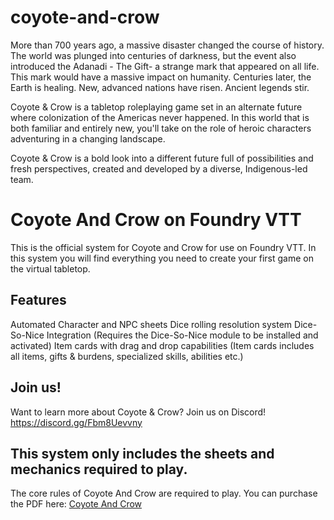 # coyote-and-crow
More than 700 years ago, a massive disaster changed the course of history. 
The world was plunged into centuries of darkness,  but the event also introduced the Adanadi - The Gift- a strange  mark that appeared on all life. This mark would have a massive impact on humanity. Centuries later, the Earth is healing. New, advanced nations have risen. Ancient legends stir.

Coyote & Crow is a tabletop roleplaying game set in an alternate future where colonization of the Americas never happened. In this world that is both familiar and entirely new, you'll take on the role of heroic characters adventuring in a changing landscape.

Coyote & Crow is a bold look into a different future full of possibilities and fresh perspectives, created and developed by a diverse, Indigenous-led team.

# Coyote And Crow on Foundry VTT

This is the official system for Coyote and Crow for use on Foundry VTT.
In this system you will find everything you need to create your first game on the virtual tabletop. 

## Features
Automated Character and NPC sheets
Dice rolling resolution system
Dice-So-Nice Integration (Requires the Dice-So-Nice module to be installed and activated)
Item cards with drag and drop capabilities (Item cards includes all items, gifts & burdens, specialized skills, abilities etc.)

## Join us!
Want to learn more about Coyote & Crow?
Join us on Discord! <a href="https://discord.gg/Fbm8Uevvny">https://discord.gg/Fbm8Uevvny</a>

## This system only includes the sheets and mechanics required to play. 
The core rules of Coyote And Crow are required to play. 
You can purchase the PDF here: <a href="https://www.coyoteandcrow.net">Coyote And Crow</a>
